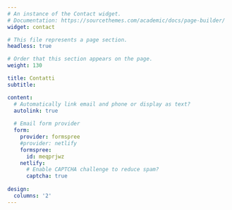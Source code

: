 ```yaml
---
# An instance of the Contact widget.
# Documentation: https://sourcethemes.com/academic/docs/page-builder/
widget: contact

# This file represents a page section.
headless: true

# Order that this section appears on the page.
weight: 130

title: Contatti
subtitle:

content:
  # Automatically link email and phone or display as text?
  autolink: true
  
  # Email form provider
  form:
    provider: formspree
    #provider: netlify
    formspree:
      id: meqprjwz
    netlify:
      # Enable CAPTCHA challenge to reduce spam?
      captcha: true
  
design:
  columns: '2'
---
```

